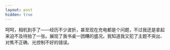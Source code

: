 ```yaml
---
layout: post
hidden: true
---
```

呵呵，相机到手了——经历不少波折，甚至现在充电都是个问题，不过我还是拿起来迫不及待拍了一张。展现了我书桌一团糟的盛况。我知道我又犯了主题不突出、对焦不正确、光控制不好的错误。

 